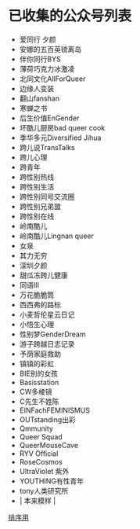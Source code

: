 # 已收集的公众号列表

- 爱同行 夕颜
- 安娜的五百英镑离岛
- 伴你同行BYS
- 薄荷巧克力冰激凌
- 北同文化AllForQueer
- 边缘人变装
- 翻山fanshan
- 寒蝉之书
- 后生价值EnGender
- 坏酷儿厨房bad queer cook
- 季华多元Diversified Jihua
- 跨儿说TransTalks
- 跨儿心理
- 跨青年
- 跨性别热线
- 跨性别生活
- 跨性别同号交流圈
- 跨性别兄弟盟
- 跨性别在线
- 岭南酷儿
- 岭南酷儿Lingnan queer
- 女泉
- 其力无穷
- 深圳夕颜
- 甜瓜冻跨儿健康
- 同语III
- 万花脆脆筒
- 西西弗的路标
- 小麦哲伦星云日记
- 小悟生心理
- 性别梦GenderDream
- 游子跨越日志记录
- 予荫家庭救助
- 镇镇的彩虹
- BIE别的女孩
- Basisstation
- CW多棱镜
- C先生不姓陈
- EINFachFEMINISMUS
- OUTstanding出彩
- Qmmunity
- Queer Squad
- QueerMouseCave
- RYV Official
- RoseCosmos
- UltraViolet 紫外
- YOUTHING有性青年
- tony人类研究所
- | 本来模样 |

[排序用](http://life.chacuo.net/converttextsort)
